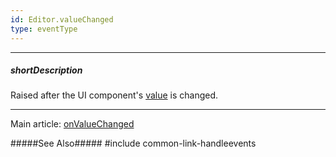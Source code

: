 ```yaml
---
id: Editor.valueChanged
type: eventType
---
```

---
##### shortDescription
Raised after the UI component's [value](/api-reference/10%20UI%20Components/Editor/1%20Configuration/value.md '{basewidgetpath}/Configuration/#value') is changed.

---
Main article: [onValueChanged](/api-reference/10%20UI%20Components/Editor/1%20Configuration/onValueChanged.md '{basewidgetpath}/Configuration/#onValueChanged')

#####See Also#####
#include common-link-handleevents